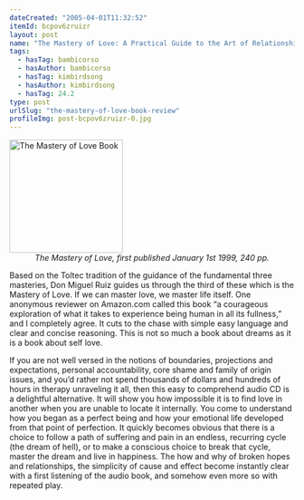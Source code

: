```yaml
---
dateCreated: "2005-04-01T11:32:52"
itemId: bcpov6zruizr
layout: post
name: "The Mastery of Love: A Practical Guide to the Art of Relationships, By Don Miguel Ruiz"
tags:
  - hasTag: bambicorso
  - hasAuthor: bambicorso
  - hasTag: kimbirdsong
  - hasAuthor: kimbirdsong
  - hasTag: 24.2
type: post
urlSlug: "the-mastery-of-love-book-review"
profileImg: post-bcpov6zruizr-0.jpg
---
```


<a href="https://www.goodreads.com/book/show/81939.The_Mastery_of_Love">
<img src="../images/post-bcpov6zruizr-0.jpg" width="200" height="auto" alt="The Mastery of Love Book"/>
</a>
<!--nopreview--><div style="text-align:center"><i>The Mastery of Love, first published January 1st 1999, 240 pp.</i></div><!--/nopreview-->

Based on the Toltec tradition of the guidance of the fundamental three masteries, Don Miguel Ruiz guides us through the third of these which is the Mastery of Love. If we can master love, we master life itself. One anonymous reviewer on Amazon.com called this book “a courageous exploration of what it takes to experience being human in all its fullness,” and I completely agree. It cuts to the chase with simple easy language and clear and concise reasoning. This is not so much a book about dreams as it is a book about self love. 

If you are not well versed in the notions of boundaries, projections and expectations, personal accountability, core shame and family of origin issues, and you’d rather not spend thousands of dollars and hundreds of hours in therapy unraveling it all, then this easy to comprehend audio CD is a delightful alternative. It will show you how impossible it is to find love in another when you are unable to locate it internally. You come to understand how you began as a perfect being and how your emotional life developed from that point of perfection. It quickly becomes obvious that there is a choice to follow a path of suffering and pain in an endless, recurring cycle (the dream of hell), or to make a conscious choice to break that cycle, master the dream and live in happiness. The how and why of broken hopes and relationships, the simplicity of cause and effect become instantly clear with a first listening of the audio book, and somehow even more so with repeated play.





